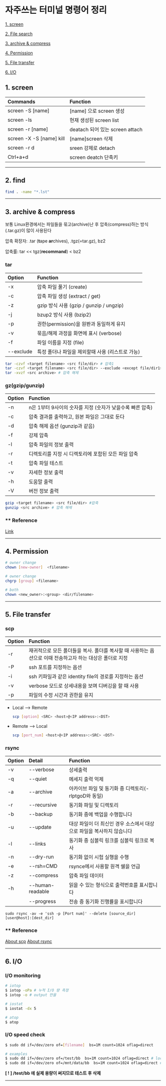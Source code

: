 # 자주쓰는 터미널 명령어 정리


  [1. screen](#1.-screen)

  [2. File search](#2.-File-search)
  
  [3. archive & compress](#3.-archive-&-compress)

  [4. Permission](#4.-Permission)
  
  [5. File transfer](#5.-File-transfer)

  [6. I/O](#6.-I/O)

## 1. screen <a name="1.-screen"></a>

  |Commands|Function|
  |:----|:----|
  |screen -S [name]|[name] 으로 screen 생성|
  |screen -ls|현재 생성된 screen list |
  |screen -r [name]|deatach 되어 있는 screen attach|
  |screen -X -S [name] kill|[name]screen 삭제|
  |screen -r d|sreen 강제로 detach|
  |Ctrl+a+d|screen deatch 단축키|


---

## 2. find <a name="2.-find"></a>

  ```bash
  find . -name "*.lst"
  ```

---

## 3. archive & compress <a name="3.-archive-&-compress"></a>
보통 Linux환경에서는 파일들을 묶고(archive)난 후 압축(compress)하는 방식(.tar.gz)이 많이 사용된다

압축 확장자: .tar (**t**ape **ar**chives), .tgz(=tar.gz), bz2

압축률: tar << tgz(**recommand**) < bz2

  ### tar
  |Option|Function|
  |:----|:----|
  |-x|압축 파일 풀기 (create)|
  |-c|압축 파일 생성 (extract / get)|
  |-z|gzip 방식 사용 (gzip / gunzip / ungzip)|
  |-j|bzup2 방식 사용 (bzip2)|
  |-p|권한(permission)을 원봔과 동일하게 유지|
  |-v|묶음/해제 과정을 화면에 표시 (verbose)|
  |-f|파일 이름을 지정 (file)|
  |--exclude|특정 폴더나 파일을 제외할때 사용 (리스트로 가능)|

  ```bash
  tar -czvf <target filename> <src file/dir> # 압축1
  tar -czvf <target filename> <src file/dir> --exclude <except file/dir1> # 압축2
  tar -xvzf <src archive> # 압축 해제  
  ```

  ### gz(gzip/gunzip)
  
  |Option|Function|
  |:----|:----|
  |-n|n은 1부터 9사이의 숫자를 지정 (숫자가 낮을수록 빠른 압축)|
  |-c|압축 결과를 출력하고, 원본 파일은 그대로 둔다|
  |-d|압축 해제 옵션 (gunzip과 같음)|
  |-f|강제 압축|
  |-l|압축 파일의 정보 출력|
  |-r|디렉토리를 지정 시 디렉토리에 포함된 모든 파일 압축|
  |-t|압축 파일 테스트|
  |-v|자세한 정보 출력|
  |-h|도움말 출력|
  |-V|버전 정보 출력|

  ```bash
  gzip <target filename> <src file/dir> #압축
  gunzip <src archive> # 압축 해제
  ```

  ### ** Reference
  
  [Link](https://ifuwanna.tistory.com/31)

---
## 4. Permission <a name="4.-Permission"></a>
  ```bash
  # owner change
  chown [new-owner]  <filename>

  # owner change
  chgrp [group] <filename>
  
  # both
  chown <new_owner>:<group> <dir/filename>

  ```
---
## 5. File transfer <a name="5.-File-transfer"></a>

  ### scp
  |Option|Function|
  |:----|:----|
  |-r|재귀적으로 모든 폴더들을 복사. 폴더를 복사할 때 사용하는 옵션으로 이때 전송하고자 하는 대상은 폴더로 지정|
  |-P|ssh 포트를 지정하는 옵션|
  |-i|ssh 키파일과 같은 identity file의 경로를 지정하는 옵션|
  |-v|verbose 모드로 상세내용을 보며 디버깅을 할 때 사용|
  |-p|파일의 수정 시간과 권한을 유지|
  
  * Local --> Remote
    ```bash
    scp [option] <SRC> <host>@<IP address>:<DST>
    ```
  * Remote --> Local
    ```bash
    scp [port_num] <host>@<IP address>:<SRC> <DST>
    ```

  ### rsync
  |Option|Detail|Function|
  |:----|:----|:----|
  |-v|--verbose|상세출력|
  |-q|--quiet|메세지 출력 억제|
  |-a|--archive|아카이브 파일 및 동기화 중 디렉토리(-rlptgoD와 동일)|
  |-r|--recursive|동기화 파일 및 디렉토리 |
  |-b|--backup|동기화 중에 백업을 수행합니다|
  |-u|--update|대상 파일이 더 최신인 경우 소스에서 대상으로 파일을 복사하지 않습니다|
  |-l|--links|동기화 중 심볼릭 링크를 심볼릭 링크로 복사|
  |-n|--dry-run|동기화 없이 시험 실행을 수행|
  |-e|--rsh=CMD|rsynce에서 사용할 원격 쉘을 언급|
  |-z|--compress|압축 파일 데이터|
  |-h|--human-readable|읽을 수 있는 형식으로 출력번호를 표시합니다|
  ||--progress|전송 중 동기화 진행률을 표시합니다|

  ```
  sudo rsync -av -e 'ssh -p [Port num]' --delete [source_dir] [user@host]:[dest_dir]
  ```
  
  ### ** Reference
  [About scp](https://twpower.github.io/138-send-file-using-scp-command)
  [About rsync](https://blueyikim.tistory.com/562)

---
## 6. I/O <a name="6.-I/O"></a>

  ### I/O monitoring
  ```bash
  # iotop
  $ iotop -oPa # 누적 I/O 량 측정
  $ iotop -o # output 만을 

  # iostat
  $ iostat -dx 5

  # atop
  $ atop

  ```

  ### I/O speed check
  ```bash
  $ sudo dd if=/dev/zero of=[filename]  bs=1M count=1024 oflag=direct

  # examples 
  $ sudo dd if=/dev/zero of=/test/bb  bs=1M count=1024 oflag=direct # local domain
  $ sudo dd if=/dev/zero of=/mnt/data/bb  bs=1M count=1024 oflag=direct # mount domain
  ```
  **[ ! ] /test/bb 에 실제 용량이 써지므로 테스트 후 삭제**

---

